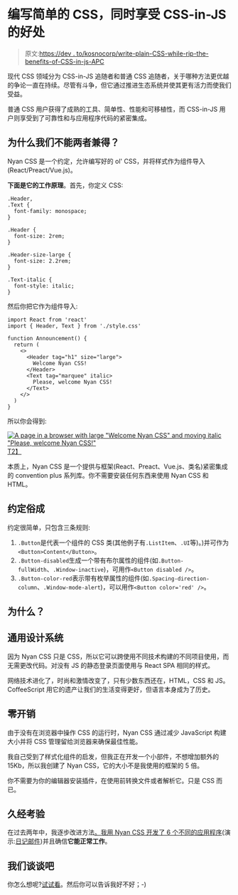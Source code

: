 # 编写简单的 CSS，同时享受 CSS-in-JS 的好处

> 原文:[https://dev . to/kosnocorp/write-plain-CSS-while-rip-the-benefits-of-CSS-in-js-APC](https://dev.to/kossnocorp/write-plain-css-while-ripping-the-benefits-of-css-in-js-apc)

现代 CSS 领域分为 CSS-in-JS 追随者和普通 CSS 追随者，关于哪种方法更优越的争论一直在持续。尽管有斗争，但它通过推进生态系统并使其更有活力而使我们受益。

普通 CSS 用户获得了成熟的工具、简单性、性能和可移植性，而 CSS-in-JS 用户则享受到了可靠性和与应用程序代码的紧密集成。

## [](#why-dont-we-have-both)为什么我们不能两者兼得？

Nyan CSS 是一个约定，允许编写好的 ol' CSS，并将样式作为组件导入(React/Preact/Vue.js)。

**下面是它的工作原理**。首先，你定义 CSS:

```
.Header,
.Text {
  font-family: monospace;
}

.Header {
  font-size: 2rem;
}

.Header-size-large {
  font-size: 2.2rem;
}

.Text-italic {
  font-style: italic;
} 
```

然后你把它作为组件导入:

```
import React from 'react'
import { Header, Text } from './style.css'

function Announcement() {
  return (
    <>
      <Header tag="h1" size="large">
        Welcome Nyan CSS!
      </Header>
      <Text tag="marquee" italic>
        Please, welcome Nyan CSS!
      </Text>
    </>
  )
} 
```

所以你会得到:

[![A page in a browser with large "Welcome Nyan CSS" and moving italic "Please, welcome Nyan CSS!"](../Images/a086fdc0c5121511cfd8f0ed8fc830ed.png)T2】](https://res.cloudinary.com/practicaldev/image/fetch/s--1D6TL5Ej--/c_limit%2Cf_auto%2Cfl_progressive%2Cq_66%2Cw_880/https://raw.githubusercontent.com/nyancss/nyancss/c928384e8878e492c24f330b1ce49d66a89808bd/docs/demo.gif)

本质上，Nyan CSS 是一个提供与框架(React、Preact、Vue.js、类名)紧密集成的 convention plus 系列库。你不需要安装任何东西来使用 Nyan CSS 和 HTML。

## [](#the-convention)约定俗成

约定很简单，只包含三条规则:

1.  `.Button`是代表一个组件的 CSS 类(其他例子有`.ListItem`、`.UI`等)。)并可作为`<Button>Content</Button>`。
2.  `.Button-disabled`生成一个带有布尔属性的组件(如`.Button-fullWidth`、`.Window-inactive`)，可用作`<Button disabled />`。
3.  `.Button-color-red`表示带有枚举属性的组件(如`.Spacing-direction-column`、`.Window-mode-alert`)，可以用作`<Button color='red' />`。

## [](#why)为什么？

## [](#universal-design-system)通用设计系统

因为 Nyan CSS 只是 CSS，所以它可以跨使用不同技术构建的不同项目使用，而无需更改代码。对没有 JS 的静态登录页面使用与 React SPA 相同的样式。

网络技术进化了，时尚和激情改变了，只有少数东西还在，HTML，CSS 和 JS。CoffeeScript 用它的遗产让我们的生活变得更好，但语言本身成为了历史。

## [](#zero-overhead)零开销

由于没有在浏览器中操作 CSS 的运行时，Nyan CSS 通过减少 JavaScript 构建大小并将 CSS 管理留给浏览器来确保最佳性能。

我自己受到了样式化组件的启发，但我正在开发一个小部件，不想增加额外的 15Kb，所以我创建了 Nyan CSS，它的大小不是我使用的框架的 5 倍。

你不需要为你的编辑器安装插件，在使用前转换文件或者解析它。只是 CSS 而已。

## [](#battletested)久经考验

在过去两年中，我逐步改进方法[。我](https://medium.com/dailyjs/js-in-css-df4cf8b9b96c)[用 Nyan CSS 开发了 6 个不同的应用程序](https://gist.github.com/kossnocorp/653f032f4a7cf469c982aa06c290d559)(演示:[日记邮件](https://diaryemail.com/))并且确信**它能正常工作**。

## [](#lets-talk)我们谈谈吧

你怎么想呢?[试试看](https://github.com/nyancss/nyancss)。然后你可以告诉我好不好；-)